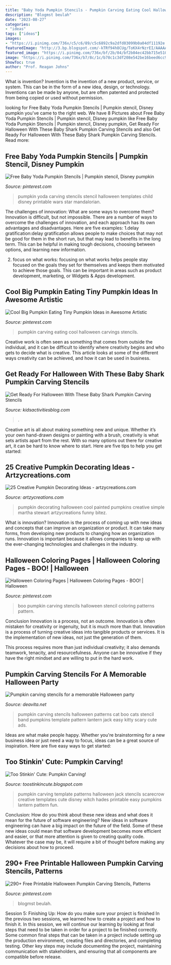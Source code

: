 ```yaml
---
title: "Baby Yoda Pumpkin Stencils - Pumpkin Carving Eating Cool Halloween Carvings Stencils"
description: "Blogmst beulah"
date: "2023-08-27"
categories:
- "ideas"
tags: ["ideas"]
images:
- "https://i.pinimg.com/736x/c5/c6/89/c5c6892c9a2dfd03099b0a04df11192e.jpg"
featuredImage: "http://3.bp.blogspot.com/-kTRf94h8CUg/ToKX4rNzrEI/AAAAAAAABI8/MeTnbPJ_2u4/s640/1007b_Pumpkin_Template_Pumpkin.jpg"
featured_image: "https://i.pinimg.com/736x/bf/2b/04/bf2b04ec42bb715e510e9f397c0e30bc--pumpkin-carving-kits-best-pumpkin-carvings.jpg"
image: "https://i.pinimg.com/736x/b7/8c/1c/b78c1c3df208e542be16beed6cc9d8fb--halloween-stencils-halloween-boo.jpg"
ShowToc: true
author: "Prof. Reagan Johns"
---
```



What is invention?
Invention is the invention of a new product, service, or system. This can be in the form of a new idea, design, or technology. Inventions can be made by anyone, but are often patented and protected from being copied or used without permission.

	

		
looking for Free Baby Yoda Pumpkin Stencils | Pumpkin stencil, Disney pumpkin you've came to the right web. We have 8 Pictures about Free Baby Yoda Pumpkin Stencils | Pumpkin stencil, Disney pumpkin like Free Baby Yoda Pumpkin Stencils | Pumpkin stencil, Disney pumpkin, Get Ready For Halloween With These Baby Shark Pumpkin Carving Stencils and also Get Ready For Halloween With These Baby Shark Pumpkin Carving Stencils. Read more:
		
    
## Free Baby Yoda Pumpkin Stencils | Pumpkin Stencil, Disney Pumpkin

<img loading=lazy src="https://i.pinimg.com/736x/c5/c6/89/c5c6892c9a2dfd03099b0a04df11192e.jpg" onerror="this.onerror=null;this.src='https://tse1.mm.bing.net/th?id=OIP.5OGRYry-XFm0i8CfX54pbQHaLH&amp;pid=15.1';" alt="Free Baby Yoda Pumpkin Stencils | Pumpkin stencil, Disney pumpkin">

_Source: pinterest.com_

>pumpkin yoda carving stencils stencil halloween templates child disney printable wars star mandalorian. 

	

The challenges of innovation: What are some ways to overcome them?
Innovation is difficult, but not impossible. There are a number of ways to overcome the challenges of innovation, and each approach has its own advantages and disadvantages. Here are five examples:
1.delay gratification:delay gratification allows people to make choices that may not be good for them in the short run, but that may lead to benefits in the long term. This can be helpful in making tough decisions, choosing between options, and learning new information.

2. focus on what works: focusing on what works helps people stay focused on the goals they set for themselves and keeps them motivated to achieve those goals. This can be important in areas such as product development, marketing, or Widgets & Apps development.


    
## Cool Big Pumpkin Eating Tiny Pumpkin Ideas In Awesome Artistic

<img loading=lazy src="https://i.pinimg.com/736x/bf/2b/04/bf2b04ec42bb715e510e9f397c0e30bc--pumpkin-carving-kits-best-pumpkin-carvings.jpg" onerror="this.onerror=null;this.src='https://tse2.mm.bing.net/th?id=OIP.7qlmoJkBbSTyTCZskCoJ5QHaGI&amp;pid=15.1';" alt="Cool Big Pumpkin Eating Tiny Pumpkin Ideas in Awesome Artistic">

_Source: pinterest.com_

>pumpkin carving eating cool halloween carvings stencils. 

	

Creative work is often seen as something that comes from outside the individual, and it can be difficult to identify where creativity begins and who gets to decide what is creative. This article looks at some of the different ways creativity can be achieved, and how it can be used in business.

    
## Get Ready For Halloween With These Baby Shark Pumpkin Carving Stencils

<img loading=lazy src="https://kidsactivitiesblog.com/wp-content/uploads/2020/07/BabyShark_PumpkinCarving_Facebook.png" onerror="this.onerror=null;this.src='https://tse3.mm.bing.net/th?id=OIP.F2uJKxNr5o6fq73RJHZVSAHaD3&amp;pid=15.1';" alt="Get Ready For Halloween With These Baby Shark Pumpkin Carving Stencils">

_Source: kidsactivitiesblog.com_

>. 

	

Creative art is all about making something new and unique. Whether it’s your own hand-drawn designs or painting with a brush, creativity is what sets artists apart from the rest. With so many options out there for creative art, it can be hard to know where to start. Here are five tips to help you get started: 

    
## 25 Creative Pumpkin Decorating Ideas - Artzycreations.com

<img loading=lazy src="http://artzycreations.com/wp-content/uploads/2013/09/cool_halloween_pumpkin.jpg" onerror="this.onerror=null;this.src='https://tse4.mm.bing.net/th?id=OIP.ZvQ5imfX4LH5AmniJfynIAHaI4&amp;pid=15.1';" alt="25 Creative Pumpkin Decorating Ideas - artzycreations.com">

_Source: artzycreations.com_

>pumpkin decorating halloween cool painted pumpkins creative simple martha stewart artzycreations funny bitez. 

	

What is innovation?
Innovation is the process of coming up with new ideas and concepts that can improve an organization or product. It can take many forms, from developing new products to changing how an organization runs. Innovation is important because it allows companies to keep up with the ever-changing technologies and challenges in the industry.

    
## Halloween Coloring Pages | Halloween Coloring Pages - BOO! | Halloween

<img loading=lazy src="https://i.pinimg.com/736x/b7/8c/1c/b78c1c3df208e542be16beed6cc9d8fb--halloween-stencils-halloween-boo.jpg" onerror="this.onerror=null;this.src='https://tse1.mm.bing.net/th?id=OIP.5yKeSpf-43tBnBKYaIAgpQHaE9&amp;pid=15.1';" alt="Halloween Coloring Pages | Halloween Coloring Pages - BOO! | Halloween">

_Source: pinterest.com_

>boo pumpkin carving stencils halloween stencil coloring patterns pattern. 

	

Conclusion
Innovation is a process, not an outcome.
Innovation is often mistaken for creativity or ingenuity, but it is much more than that. Innovation is a process of turning creative ideas into tangible products or services. It is the implementation of new ideas, not just the generation of them.

This process requires more than just individual creativity; it also demands teamwork, tenacity, and resourcefulness. Anyone can be innovative if they have the right mindset and are willing to put in the hard work.

    
## Pumpkin Carving Stencils For A Memorable Halloween Party

<img loading=lazy src="https://deavita.net/wp-content/uploads/2014/09/cat-pumpkin-carving-stencils-boo-cat-Halloween-party-decorating-ideas.jpg" onerror="this.onerror=null;this.src='https://tse4.mm.bing.net/th?id=OIP.V1Dt2WAZGS2QxljS-qXEewHaE8&amp;pid=15.1';" alt="Pumpkin carving stencils for a memorable Halloween party">

_Source: deavita.net_

>pumpkin carving stencils halloween patterns cat boo cats stencil band pumpkins template pattern lantern jack easy kitty scary cute ads. 

	

Ideas are what make people happy. Whether you're brainstorming for a new business idea or just need a way to focus, ideas can be a great source of inspiration. Here are five easy ways to get started: 

    
## Too Stinkin&#039; Cute: Pumpkin Carving!

<img loading=lazy src="http://3.bp.blogspot.com/-kTRf94h8CUg/ToKX4rNzrEI/AAAAAAAABI8/MeTnbPJ_2u4/s640/1007b_Pumpkin_Template_Pumpkin.jpg" onerror="this.onerror=null;this.src='https://tse4.mm.bing.net/th?id=OIP.afDDDKnywPCEGC-z-vy1rwHaFt&amp;pid=15.1';" alt="Too Stinkin&#039; Cute: Pumpkin Carving!">

_Source: toostinkincute.blogspot.com_

>pumpkin carving template patterns halloween jack stencils scarecrow creative templates cute disney witch hades printable easy pumpkins lantern pattern fun. 

	

Conclusion: How do you think about these new ideas and what does it mean for the future of software engineering?
New ideas in software engineering can have a big impact on the future of the field. Some of these new ideas could mean that software development becomes more efficient and easier, or that more attention is given to creating quality code. Whatever the case may be, it will require a bit of thought before making any decisions about how to proceed.

    
## 290+ Free Printable Halloween Pumpkin Carving Stencils, Patterns

<img loading=lazy src="https://i.pinimg.com/originals/9b/78/6c/9b786c0d756b2c9bec6560a8f32f90ae.jpg" onerror="this.onerror=null;this.src='https://tse2.mm.bing.net/th?id=OIP.dnS0AdO3j2ETKGLDnjCsDwHaSt&amp;pid=15.1';" alt="290+ Free Printable Halloween Pumpkin Carving Stencils, Patterns">

_Source: pinterest.com_

>blogmst beulah. 

	

Session 5: Finishing Up: How do you make sure your project is finished
In the previous two sessions, we learned how to create a project and how to finish it. In this session, we will continue our learning by looking at final steps that need to be taken in order for a project to be finished correctly.
Some common final steps that can be taken in a project include setting up the production environment, creating files and directories, and completing testing. Other key steps may include documenting the project, maintaining communication with stakeholders, and ensuring that all components are compatible before release.

